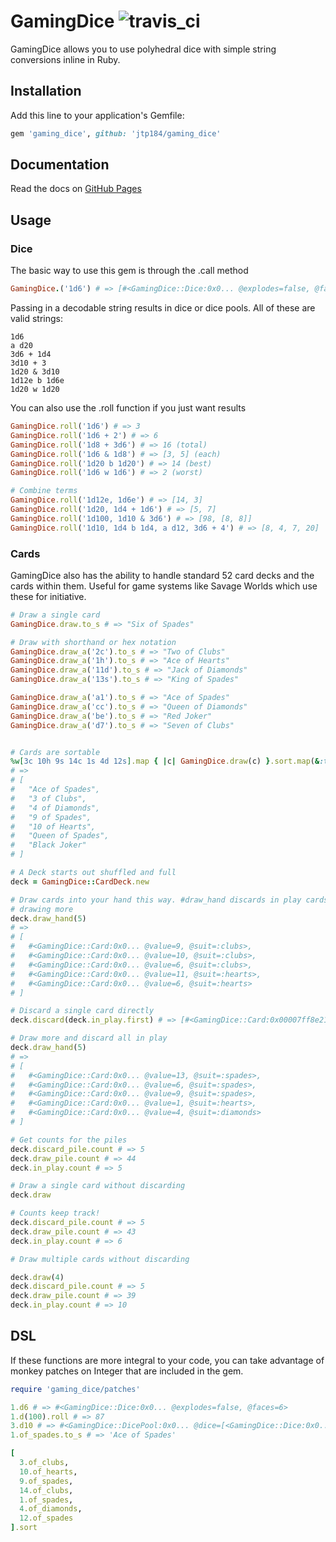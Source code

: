 # GamingDice ![travis_ci](https://travis-ci.com/jtp184/gaming_dice.svg?branch=master)

GamingDice allows you to use polyhedral dice with simple string conversions inline in Ruby.

## Installation

Add this line to your application's Gemfile:

```ruby
gem 'gaming_dice', github: 'jtp184/gaming_dice'
```

## Documentation

Read the docs on [GitHub Pages](https://jtp184.github.io/gaming_dice/)

## Usage

### Dice

The basic way to use this gem is through the .call method

```ruby
GamingDice.('1d6') # => [#<GamingDice::Dice:0x0... @explodes=false, @faces=6>]
```

Passing in a decodable string results in dice or dice pools. All of these are valid strings:

```
1d6
a d20
3d6 + 1d4
3d10 + 3
1d20 & 3d10
1d12e b 1d6e
1d20 w 1d20
```

You can also use the .roll function if you just want results

```ruby
GamingDice.roll('1d6') # => 3
GamingDice.roll('1d6 + 2') # => 6
GamingDice.roll('1d8 + 3d6') # => 16 (total)
GamingDice.roll('1d6 & 1d8') # => [3, 5] (each)
GamingDice.roll('1d20 b 1d20') # => 14 (best)
GamingDice.roll('1d6 w 1d6') # => 2 (worst)

# Combine terms
GamingDice.roll('1d12e, 1d6e') # => [14, 3]
GamingDice.roll('1d20, 1d4 + 1d6') # => [5, 7]
GamingDice.roll('1d100, 1d10 & 3d6') # => [98, [8, 8]]
GamingDice.roll('1d10, 1d4 b 1d4, a d12, 3d6 + 4') # => [8, 4, 7, 20]

```

### Cards

GamingDice also has the ability to handle standard 52 card decks and the cards within them. Useful for game systems like Savage Worlds which use these for initiative.

```ruby
# Draw a single card
GamingDice.draw.to_s # => "Six of Spades"

# Draw with shorthand or hex notation
GamingDice.draw_a('2c').to_s # => "Two of Clubs"
GamingDice.draw_a('1h').to_s # => "Ace of Hearts"
GamingDice.draw_a('11d').to_s # => "Jack of Diamonds"
GamingDice.draw_a('13s').to_s # => "King of Spades"

GamingDice.draw_a('a1').to_s # => "Ace of Spades"
GamingDice.draw_a('cc').to_s # => "Queen of Diamonds"
GamingDice.draw_a('be').to_s # => "Red Joker"
GamingDice.draw_a('d7').to_s # => "Seven of Clubs"


# Cards are sortable
%w[3c 10h 9s 14c 1s 4d 12s].map { |c| GamingDice.draw(c) }.sort.map(&:to_s)
# =>
# [
#   "Ace of Spades",
#   "3 of Clubs",
#   "4 of Diamonds",
#   "9 of Spades",
#   "10 of Hearts",
#   "Queen of Spades",
#   "Black Joker"
# ]

```

```ruby
# A Deck starts out shuffled and full
deck = GamingDice::CardDeck.new

# Draw cards into your hand this way. #draw_hand discards in play cards before
# drawing more
deck.draw_hand(5)
# =>
# [
#   #<GamingDice::Card:0x0... @value=9, @suit=:clubs>,
#   #<GamingDice::Card:0x0... @value=10, @suit=:clubs>,
#   #<GamingDice::Card:0x0... @value=6, @suit=:clubs>,
#   #<GamingDice::Card:0x0... @value=11, @suit=:hearts>,
#   #<GamingDice::Card:0x0... @value=6, @suit=:hearts>
# ]

# Discard a single card directly
deck.discard(deck.in_play.first) # => [#<GamingDice::Card:0x00007ff8e21cc8d8 @suit=:clubs, @value=9>]

# Draw more and discard all in play
deck.draw_hand(5)
# => 
# [
#   #<GamingDice::Card:0x0... @value=13, @suit=:spades>,
#   #<GamingDice::Card:0x0... @value=6, @suit=:spades>,
#   #<GamingDice::Card:0x0... @value=9, @suit=:spades>,
#   #<GamingDice::Card:0x0... @value=1, @suit=:hearts>,
#   #<GamingDice::Card:0x0... @value=4, @suit=:diamonds>
# ]

# Get counts for the piles
deck.discard_pile.count # => 5
deck.draw_pile.count # => 44
deck.in_play.count # => 5

# Draw a single card without discarding
deck.draw

# Counts keep track!
deck.discard_pile.count # => 5
deck.draw_pile.count # => 43
deck.in_play.count # => 6

# Draw multiple cards without discarding

deck.draw(4)
deck.discard_pile.count # => 5
deck.draw_pile.count # => 39
deck.in_play.count # => 10

```

## DSL

If these functions are more integral to your code, you can take advantage of monkey patches on Integer that are included in the gem.

```ruby
require 'gaming_dice/patches'

1.d6 # => #<GamingDice::Dice:0x0... @explodes=false, @faces=6>
1.d(100).roll # => 87
3.d10 # => #<GamingDice::DicePool:0x0... @dice=[<GamingDice::Dice:0x0... @faces=10>...], @rule=:sum>
1.of_spades.to_s # => 'Ace of Spades'

[
  3.of_clubs,
  10.of_hearts,
  9.of_spades,
  14.of_clubs,
  1.of_spades,
  4.of_diamonds,
  12.of_spades
].sort 
```
